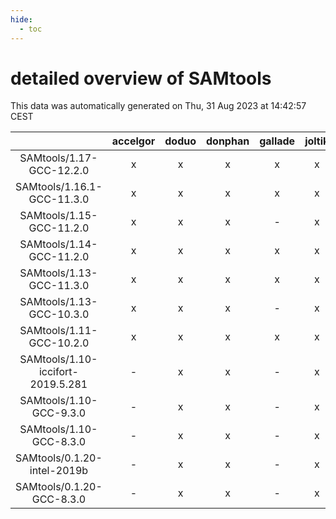 ```yaml
---
hide:
  - toc
---
```


detailed overview of SAMtools
=============================


This data was automatically generated on Thu, 31 Aug 2023 at 14:42:57 CEST  

| |accelgor|doduo|donphan|gallade|joltik|skitty|swalot|victini|
| :---: | :---: | :---: | :---: | :---: | :---: | :---: | :---: | :---: |
|SAMtools/1.17-GCC-12.2.0|x|x|x|x|x|x|x|x|
|SAMtools/1.16.1-GCC-11.3.0|x|x|x|x|x|x|x|x|
|SAMtools/1.15-GCC-11.2.0|x|x|x|-|x|x|x|x|
|SAMtools/1.14-GCC-11.2.0|x|x|x|x|x|x|x|x|
|SAMtools/1.13-GCC-11.3.0|x|x|x|x|x|x|x|x|
|SAMtools/1.13-GCC-10.3.0|x|x|x|-|x|x|x|x|
|SAMtools/1.11-GCC-10.2.0|x|x|x|x|x|x|x|x|
|SAMtools/1.10-iccifort-2019.5.281|-|x|x|-|x|x|-|x|
|SAMtools/1.10-GCC-9.3.0|-|x|x|-|x|x|x|x|
|SAMtools/1.10-GCC-8.3.0|-|x|x|-|x|x|x|x|
|SAMtools/0.1.20-intel-2019b|-|x|x|-|x|x|-|x|
|SAMtools/0.1.20-GCC-8.3.0|-|x|x|-|x|x|-|x|
